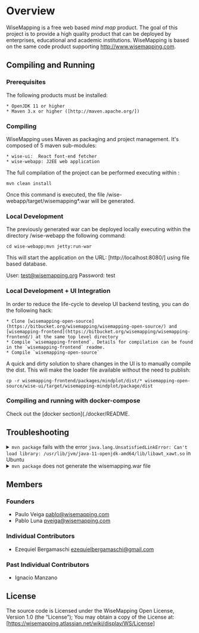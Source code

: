 # Overview

WiseMapping is a free web based *mind map* product. The goal of this project is to provide a high quality product that can be deployed by enterprises, educational and academic institutions. 
WiseMapping is based on the same code product supporting http://www.wisemapping.com. 

## Compiling and Running

### Prerequisites

The following products must be installed:

    * OpenJDK 11 or higher
    * Maven 3.x or higher ([http://maven.apache.org/])

### Compiling

WiseMapping uses Maven as packaging and project management. It's composed of 5 maven sub-modules:

    * wise-ui:  React font-end fetcher
    * wise-webapp: J2EE web application 

The full compilation of the project can be performed executing within <project-dir>:

`mvn clean install`

Once this command is executed, the file <project-dir>/wise-webapp/target/wisemapping*.war will be generated.

### Local Development
The previously generated war can be deployed locally executing within the directory <project-dir>/wise-webapp the following command:

`cd wise-webapp;mvn jetty:run-war`

This will start the application on the URL: [http://localhost:8080/] using file based database.

User: test@wisemapping.org
Password: test

### Local Development + UI Integration

In order to reduce the life-cycle to develop UI backend testing, you can do the following hack:

    * Clone [wisemapping-open-source](https://bitbucket.org/wisemapping/wisemapping-open-source/) and [wisemapping-frontend](https://bitbucket.org/wisemapping/wisemapping-frontend/) at the same top level directory
    * Compile `wisemapping-frontend`. Details for compilation can be found in the `wisemapping-frontend` readme.
    * Compile `wisemapping-open-source`

A quick and dirty solution to share changes in the UI is to manually compile the dist. This will make the loader file available without the need to publish:

`cp -r wisemapping-frontend/packages/mindplot/dist/* wisemapping-open-source/wise-ui/target/wisemapping-mindplot/package/dist`


### Compiling and running with docker-compose

Check out the [docker section](./docker/README.
## Troubleshooting

<details>
    <summary>
    <code>mvn package</code> fails with the error <code>java.lang.UnsatisfiedLinkError: Can't load library: /usr/lib/jvm/java-11-openjdk-amd64/lib/libawt_xawt.so</code> in Ubuntu
    </summary>

    Make sure you have the jdk installed: `sudo apt-get install openjdk-11-jdk`
</details>

<details>
    <summary><code>mvn package</code> does not generate the wisemapping.war file </summary>

    Run `mvn clean install -DskipTests`
</details>

## Members

### Founders

   * Paulo Veiga <pablo@wisemapping.com>
   * Pablo Luna <pveiga@wisemapping.com>

### Individual Contributors

   * Ezequiel Bergamaschi <ezequielbergamaschi@gmail.com>

### Past Individual Contributors

   * Ignacio Manzano
   
## License

The source code is Licensed under the WiseMapping Open License, Version 1.0 (the “License”);
You may obtain a copy of the License at: [https://wisemapping.atlassian.net/wiki/display/WS/License]

